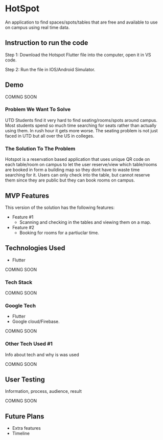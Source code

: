 
# HotSpot

An application to find spaces/spots/tables that are free and available to use on campus using real time data.

## Instruction to run the code

Step 1: Download the Hotspot Flutter file into the computer, open it in VS code.

Step 2: Run the file in IOS/Android Simulator.

## Demo
COMING SOON

### Problem We Want To Solve
UTD Students find it very hard to find seating/rooms/spots around campus. Most students spend so much time searching for seats rather than actually using them. In rush hour it gets more worse. The seating problem is not just faced in UTD but all over the US in colleges.

### The Solution To The Problem
Hotspot is a reservation based application that uses unique QR code on each table/room on campus to let the user reserve/view which table/rooms are booked in form a building map so they dont have to waste time searching for it. Users can only check into the table, but cannot reserve them since they are public but they can book rooms on campus.

##  MVP Features
This  version of the solution has the following features:

- Feature  #1
	- Scanning and checking in the tables and viewing them on a map.
- Feature #2
	- Booking for rooms for a partiuclar time.

## Technologies Used
- Flutter

COMING SOON

### Tech Stack

COMING SOON

### Google Tech
- Flutter
- Google cloud/Firebase.

COMING SOON

### Other Tech Used #1

Info about tech and why is was used

COMING SOON

##  User Testing

Information, process, audience, result

COMING SOON

## Future Plans

- Extra features
- Timeline
